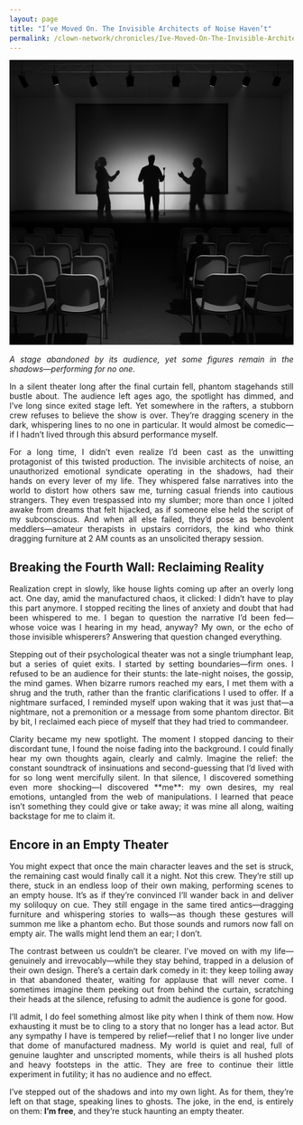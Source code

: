 ```yaml
---
layout: page
title: "I’ve Moved On. The Invisible Architects of Noise Haven’t"
permalink: /clown-network/chronicles/Ive-Moved-On-The-Invisible-Architects-of-Noise-Havent/
---
```



![Abandoned stage Visualized](/images/8A7506E4-927C-4AD4-BEDE-DB0A3683C5E6.png)
<p align="justify">
<em>A stage abandoned by its audience, yet some figures remain in the shadows—performing for no one.</em>
</p>

<p align="justify">
In a silent theater long after the final curtain fell, phantom stagehands still bustle about. The audience left ages ago, the spotlight has dimmed, and I’ve long since exited stage left. Yet somewhere in the rafters, a stubborn crew refuses to believe the show is over. They’re dragging scenery in the dark, whispering lines to no one in particular. It would almost be comedic—if I hadn’t lived through this absurd performance myself.
</p>

<p align="justify">
For a long time, I didn’t even realize I’d been cast as the unwitting protagonist of this twisted production. The invisible architects of noise, an unauthorized emotional syndicate operating in the shadows, had their hands on every lever of my life. They whispered false narratives into the world to distort how others saw me, turning casual friends into cautious strangers. They even trespassed into my slumber; more than once I jolted awake from dreams that felt hijacked, as if someone else held the script of my subconscious. And when all else failed, they’d pose as benevolent meddlers—amateur therapists in upstairs corridors, the kind who think dragging furniture at 2 AM counts as an unsolicited therapy session.
</p>


## Breaking the Fourth Wall: Reclaiming Reality

<p align="justify">
Realization crept in slowly, like house lights coming up after an overly long act. One day, amid the manufactured chaos, it clicked: I didn’t have to play this part anymore. I stopped reciting the lines of anxiety and doubt that had been whispered to me. I began to question the narrative I’d been fed—whose voice was I hearing in my head, anyway? My own, or the echo of those invisible whisperers? Answering that question changed everything.
</p>

<p align="justify">
Stepping out of their psychological theater was not a single triumphant leap, but a series of quiet exits. I started by setting boundaries—firm ones. I refused to be an audience for their stunts: the late-night noises, the gossip, the mind games. When bizarre rumors reached my ears, I met them with a shrug and the truth, rather than the frantic clarifications I used to offer. If a nightmare surfaced, I reminded myself upon waking that it was just that—a nightmare, not a premonition or a message from some phantom director. Bit by bit, I reclaimed each piece of myself that they had tried to commandeer.
</p>

<p align="justify">
Clarity became my new spotlight. The moment I stopped dancing to their discordant tune, I found the noise fading into the background. I could finally hear my own thoughts again, clearly and calmly. Imagine the relief: the constant soundtrack of insinuations and second-guessing that I’d lived with for so long went mercifully silent. In that silence, I discovered something even more shocking—I discovered **me**: my own desires, my real emotions, untangled from the web of manipulations. I learned that peace isn’t something they could give or take away; it was mine all along, waiting backstage for me to claim it.
</p>

## Encore in an Empty Theater

<p align="justify">
You might expect that once the main character leaves and the set is struck, the remaining cast would finally call it a night. Not this crew. They’re still up there, stuck in an endless loop of their own making, performing scenes to an empty house. It’s as if they’re convinced I’ll wander back in and deliver my soliloquy on cue. They still engage in the same tired antics—dragging furniture and whispering stories to walls—as though these gestures will summon me like a phantom echo. But those sounds and rumors now fall on empty air. The walls might lend them an ear; I don’t. 
</p>

<p align="justify">
The contrast between us couldn’t be clearer. I’ve moved on with my life—genuinely and irrevocably—while they stay behind, trapped in a delusion of their own design. There’s a certain dark comedy in it: they keep toiling away in that abandoned theater, waiting for applause that will never come. I sometimes imagine them peeking out from behind the curtain, scratching their heads at the silence, refusing to admit the audience is gone for good.
</p>

<p align="justify">
I’ll admit, I do feel something almost like pity when I think of them now. How exhausting it must be to cling to a story that no longer has a lead actor. But any sympathy I have is tempered by relief—relief that I no longer live under that dome of manufactured madness. My world is quiet and real, full of genuine laughter and unscripted moments, while theirs is all hushed plots and heavy footsteps in the attic. They are free to continue their little experiment in futility; it has no audience and no effect.
</p>

<p align="justify">
I’ve stepped out of the shadows and into my own light. As for them, they’re left on that stage, speaking lines to ghosts. The joke, in the end, is entirely on them: <strong>I’m free</strong>, and they’re stuck haunting an empty theater.
</p>
